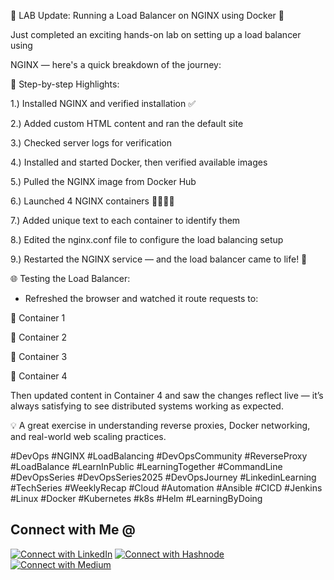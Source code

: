 
🚀 LAB Update: Running a Load Balancer on NGINX using Docker 🐳


Just completed an exciting hands-on lab on setting up a load balancer using 

NGINX — here's a quick breakdown of the journey:


🔧 Step-by-step Highlights:

1.) Installed NGINX and verified installation ✅

2.) Added custom HTML content and ran the default site

3.) Checked server logs for verification

4.) Installed and started Docker, then verified available images

5.) Pulled the NGINX image from Docker Hub

6.) Launched 4 NGINX containers 🧱🧱🧱🧱

7.) Added unique text to each container to identify them

8.) Edited the nginx.conf file to configure the load balancing setup

9.) Restarted the NGINX service — and the load balancer came to life! 🎯


🌐 Testing the Load Balancer:

* Refreshed the browser and watched it route requests to:

 🔄 Container 1

 🔄 Container 2

 🔄 Container 3

 🔄 Container 4

Then updated content in Container 4 and saw the changes reflect live — it’s always satisfying to see distributed systems working as expected.

💡 A great exercise in understanding reverse proxies, Docker networking, and real-world web scaling practices.

#DevOps #NGINX #LoadBalancing #DevOpsCommunity #ReverseProxy #LoadBalance #LearnInPublic #LearningTogether #CommandLine #DevOpsSeries #DevOpsSeries2025 #DevOpsJourney #LinkedinLearning #TechSeries #WeeklyRecap #Cloud #Automation #Ansible #CICD #Jenkins #Linux #Docker #Kubernetes #k8s #Helm #LearningByDoing

## Connect with Me @

[![Connect with LinkedIn](https://img.shields.io/badge/LinkedIn-Connect-blue?style=for-the-badge&logo=linkedin)](https://www.linkedin.com/in/jasmeetsm)
[![Connect with Hashnode](https://img.shields.io/badge/Hashnode-Follow-blueviolet?style=for-the-badge&logo=hashnode)](https://devops2025.hashnode.dev)
[![Connect with Medium](https://img.shields.io/badge/Medium-Follow-black?style=for-the-badge&logo=medium)](https://medium.com/@jasmeetsm04)

